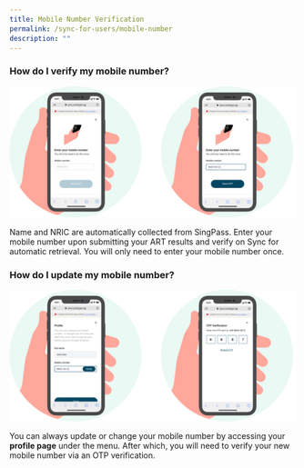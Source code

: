 ```yaml
---
title: Mobile Number Verification
permalink: /sync-for-users/mobile-number
description: ""
---
```

### **How do I verify my mobile number?**
![Alt text for image on Isomer site](/images/guide/Mobile%20Number.png)

Name and NRIC are automatically collected from SingPass. 
Enter your mobile number upon submitting your ART results and verify on Sync for automatic retrieval. You will only need to enter your mobile number once.


### **How do I update my mobile number?**
![Alt text for image on Isomer site](/images/guide/Profile%20verification.png)

You can always update or change your mobile number by accessing your **profile page** under the menu. After which, you will need to verify your new mobile number via an OTP verification.